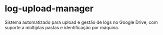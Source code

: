 # log-upload-manager
Sistema automatizado para upload e gestão de logs no Google Drive, com suporte a múltiplas pastas e identificação por máquina.
